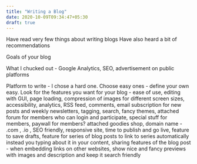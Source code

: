 ```yaml
---
title: "Writing a Blog"
date: 2020-10-09T09:34:47+05:30
draft: true
---
```


Have read very few things about writing blogs
Have also heard a bit of recommendations

Goals of your blog

What I chucked out - Google Analytics, SEO, advertisement on public platforms

Platform to write - I chose a hard one. Choose easy ones - define your own easy.
Look for the features you want for your blog - ease of use, editing with GUI,
page loading, compression of images for different screen sizes, accessibility,
analytics, RSS feed, comments, email subscription for new posts and weekly
newsletters, tagging, search, fancy themes, attached forum for members who can
login and participate, special stuff for members, paywall for members? attached
goodies shop, domain name - .com , .io , SEO friendly, responsive site, time to
publish and go live, feature to save drafts, feature for series of blog posts to
link to series automatically instead you typing about it in your content,
sharing features of the blog post - when embedding links on other websites, show
nice and fancy previews with images and description and keep it search friendly
